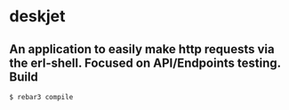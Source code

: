 deskjet
=====

An application to easily make http requests via the erl-shell. Focused on API/Endpoints testing.
Build
-----

    $ rebar3 compile
